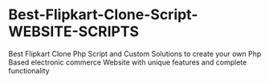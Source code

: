 # Best-Flipkart-Clone-Script-WEBSITE-SCRIPTS
Best Flipkart Clone Php Script and Custom Solutions to create your own Php Based electronic commerce Website with unique features and complete functionality
